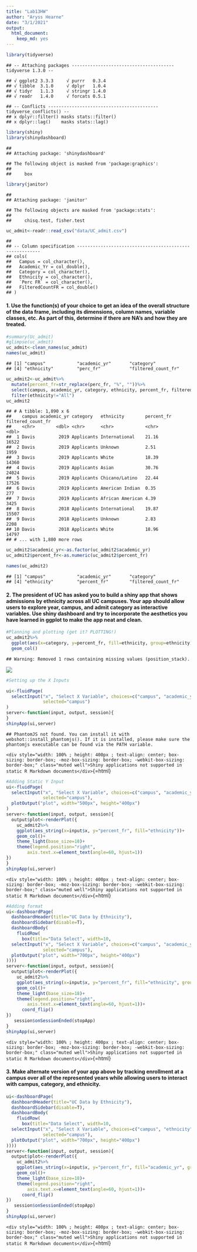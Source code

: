 ```yaml
---
title: "Lab13HW"
author: "Aryss Hearne"
date: "3/1/2021"
output: 
  html_document: 
    keep_md: yes
---
```





```r
library(tidyverse)
```

```
## -- Attaching packages --------------------------------------- tidyverse 1.3.0 --
```

```
## √ ggplot2 3.3.3     √ purrr   0.3.4
## √ tibble  3.1.0     √ dplyr   1.0.4
## √ tidyr   1.1.3     √ stringr 1.4.0
## √ readr   1.4.0     √ forcats 0.5.1
```

```
## -- Conflicts ------------------------------------------ tidyverse_conflicts() --
## x dplyr::filter() masks stats::filter()
## x dplyr::lag()    masks stats::lag()
```

```r
library(shiny)
library(shinydashboard)
```

```
## 
## Attaching package: 'shinydashboard'
```

```
## The following object is masked from 'package:graphics':
## 
##     box
```

```r
library(janitor)
```

```
## 
## Attaching package: 'janitor'
```

```
## The following objects are masked from 'package:stats':
## 
##     chisq.test, fisher.test
```


```r
uc_admit<-readr::read_csv("data/UC_admit.csv")
```

```
## 
## -- Column specification --------------------------------------------------------
## cols(
##   Campus = col_character(),
##   Academic_Yr = col_double(),
##   Category = col_character(),
##   Ethnicity = col_character(),
##   `Perc FR` = col_character(),
##   FilteredCountFR = col_double()
## )
```

#### 1. Use the function(s) of your choice to get an idea of the overall structure of the data frame, including its dimensions, column names, variable classes, etc. As part of this, determine if there are NA’s and how they are treated.


```r
#summary(Uc_admit)
#glimpse(uc_admit)
uc_admit<-clean_names(uc_admit)
names(uc_admit)
```

```
## [1] "campus"            "academic_yr"       "category"         
## [4] "ethnicity"         "perc_fr"           "filtered_count_fr"
```

```r
uc_admit2<-uc_admit%>%
  mutate(percent_fr=str_replace(perc_fr, "%", ""))%>%
  select(campus, academic_yr, category, ethnicity, percent_fr, filtered_count_fr)%>%
  filter(ethnicity!="All")
uc_admit2
```

```
## # A tibble: 1,890 x 6
##    campus academic_yr category   ethnicity        percent_fr filtered_count_fr
##    <chr>        <dbl> <chr>      <chr>            <chr>                  <dbl>
##  1 Davis         2019 Applicants International    21.16                  16522
##  2 Davis         2019 Applicants Unknown          2.51                    1959
##  3 Davis         2019 Applicants White            18.39                  14360
##  4 Davis         2019 Applicants Asian            30.76                  24024
##  5 Davis         2019 Applicants Chicano/Latino   22.44                  17526
##  6 Davis         2019 Applicants American Indian  0.35                     277
##  7 Davis         2019 Applicants African American 4.39                    3425
##  8 Davis         2018 Applicants International    19.87                  15507
##  9 Davis         2018 Applicants Unknown          2.83                    2208
## 10 Davis         2018 Applicants White            18.96                  14797
## # ... with 1,880 more rows
```




```r
uc_admit2$academic_yr<-as.factor(uc_admit2$academic_yr)
uc_admit2$percent_fr<-as.numeric(uc_admit2$percent_fr)
```



```r
names(uc_admit2)
```

```
## [1] "campus"            "academic_yr"       "category"         
## [4] "ethnicity"         "percent_fr"        "filtered_count_fr"
```


#### 2. The president of UC has asked you to build a shiny app that shows admissions by ethnicity across all UC campuses. Your app should allow users to explore year, campus, and admit category as interactive variables. Use shiny dashboard and try to incorporate the aesthetics you have learned in ggplot to make the app neat and clean.



```r
#Planning and plotting (get it? PLOTTING!)
uc_admit2%>%
  ggplot(aes(x=category, y=percent_fr, fill=ethnicity, group=ethnicity))+
  geom_col()
```

```
## Warning: Removed 1 rows containing missing values (position_stack).
```

![](Lab13_HW_AH_files/figure-html/unnamed-chunk-7-1.png)<!-- -->


```r
#Setting up the X Inputs

ui<-fluidPage(
  selectInput("x", "Select X Variable", choices=c("campus", "academic_yr", "category"),
              selected="campus")
)
server<-function(input, output, session){
}
shinyApp(ui,server)
```

```
## PhantomJS not found. You can install it with webshot::install_phantomjs(). If it is installed, please make sure the phantomjs executable can be found via the PATH variable.
```

`<div style="width: 100% ; height: 400px ; text-align: center; box-sizing: border-box; -moz-box-sizing: border-box; -webkit-box-sizing: border-box;" class="muted well">Shiny applications not supported in static R Markdown documents</div>`{=html}


```r
#Adding Static Y Input
ui<-fluidPage(
  selectInput("x", "Select X Variable", choices=c("campus", "academic_yr", "category"),
              selected="campus"),
  plotOutput("plot", width="500px", height="400px")
)
server<-function(input, output, session){
  output$plot<-renderPlot({
    uc_admit2%>%
    ggplot(aes_string(x=input$x, y="percent_fr", fill="ethnicity"))+
    geom_col()+
    theme_light(base_size=18)+
    theme(legend.position="right",
        axis.text.x=element_text(angle=60, hjust=1))
})
}
shinyApp(ui,server)
```

`<div style="width: 100% ; height: 400px ; text-align: center; box-sizing: border-box; -moz-box-sizing: border-box; -webkit-box-sizing: border-box;" class="muted well">Shiny applications not supported in static R Markdown documents</div>`{=html}

```r
#Adding format
ui<-dashboardPage(
  dashboardHeader(title="UC Data by Ethnicity"),
  dashboardSidebar(disable=T),
  dashboardBody(
    fluidRow(
      box(title="Data Select", width=10,
  selectInput("x", "Select X Variable", choices=c("campus", "academic_yr", "category"),
              selected="campus"),
  plotOutput("plot", width="700px", height="400px")
))))
server<-function(input, output, session){
  output$plot<-renderPlot({
    uc_admit2%>%
    ggplot(aes_string(x=input$x, y="percent_fr", fill="ethnicity", group="ethnicity"))+
    geom_col()+
    theme_light(base_size=18)+
    theme(legend.position="right",
        axis.text.x=element_text(angle=60, hjust=1))+
      coord_flip()
})
   session$onSessionEnded(stopApp)
}
shinyApp(ui,server)
```

`<div style="width: 100% ; height: 400px ; text-align: center; box-sizing: border-box; -moz-box-sizing: border-box; -webkit-box-sizing: border-box;" class="muted well">Shiny applications not supported in static R Markdown documents</div>`{=html}
#### 3. Make alternate version of your app above by tracking enrollment at a campus over all of the represented years while allowing users to interact with campus, category, and ethnicity.


```r
ui<-dashboardPage(
  dashboardHeader(title="UC Data by Ethnicity"),
  dashboardSidebar(disable=T),
  dashboardBody(
    fluidRow(
      box(title="Data Select", width=10,
  selectInput("x", "Select X Variable", choices=c("campus", "ethnicity", "category"),
              selected="campus"),
  plotOutput("plot", width="700px", height="400px")
))))
server<-function(input, output, session){
  output$plot<-renderPlot({
    uc_admit2%>%
    ggplot(aes_string(x=input$x, y="percent_fr", fill="academic_yr", group="academic_yr"))+
    geom_col()+
    theme_light(base_size=18)+
    theme(legend.position="right",
        axis.text.x=element_text(angle=60, hjust=1))+
      coord_flip()
})
   session$onSessionEnded(stopApp)
}
shinyApp(ui,server)
```

`<div style="width: 100% ; height: 400px ; text-align: center; box-sizing: border-box; -moz-box-sizing: border-box; -webkit-box-sizing: border-box;" class="muted well">Shiny applications not supported in static R Markdown documents</div>`{=html}

